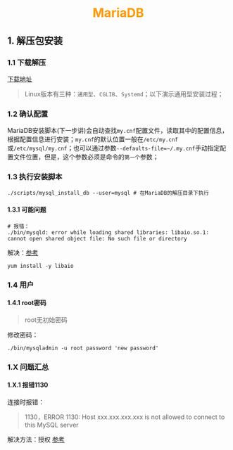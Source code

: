 # <div style="text-align:center;color:#FF9900">MariaDB</div>
## 1. 解压包安装
### 1.1 下载解压
[下载地址](https://downloads.mariadb.org/mariadb/10.3.12/#bits=64)
> Linux版本有三种：`通用型`、`CGLIB`、`Systemd`；以下演示通用型安装过程；

### 1.2 确认配置
MariaDB安装脚本(下一步讲)会自动查找`my.cnf`配置文件，读取其中的配置信息，根据配置信息进行安装；`my.cnf`的默认位置一般在`/etc/my.cnf`或`/etc/mysql/my.cnf`；也可以通过参数`--defaults-file=~/.my.cnf`手动指定配置文件位置，但是，这个参数必须是命令的`第一个`参数；

### 1.3 执行安装脚本
```shell
./scripts/mysql_install_db --user=mysql # 在MariaDB的解压目录下执行
```
#### 1.3.1 可能问题
```shell
# 报错：
./bin/mysqld: error while loading shared libraries: libaio.so.1: cannot open shared object file: No such file or directory
```
解决：[参考](https://blog.51cto.com/cuchadanfan/1688129)
```Shell
yum install -y libaio
```

### 1.4 用户
#### 1.4.1 root密码
> root无初始密码

修改密码：
```Shell
./bin/mysqladmin -u root password 'new password'
```
### 1.X 问题汇总
#### 1.X.1  报错1130
连接时报错：
> 1130，ERROR 1130: Host xxx.xxx.xxx.xxx is not allowed to connect to this MySQL server

解决方法：授权
[参考](https://www.haorooms.com/post/mysql_1130)
